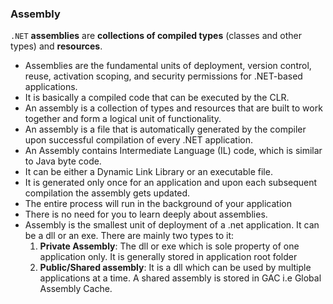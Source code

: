 
### Assembly
`.NET` **assemblies** are **collections of compiled types** (classes and other types) and **resources**.

- Assemblies are the fundamental units of deployment, version control, reuse, activation scoping, and security permissions for .NET-based applications.
- It is basically a compiled code that can be executed by the CLR.
- An assembly is a collection of types and resources that are built to work together and form a logical unit of functionality. 
- An assembly is a file that is automatically generated by the compiler upon successful compilation of every .NET application.
- An Assembly contains Intermediate Language (IL) code, which is similar to Java byte code.
- It can be either a Dynamic Link Library or an executable file.
- It is generated only once for an application and upon each subsequent compilation the assembly gets updated. 
- The entire process will run in the background of your application
- There is no need for you to learn deeply about assemblies.
- Assembly is the smallest unit of deployment of a .net application. It can be a dll or an exe.
There are mainly two types to it:
  1. **Private Assembly**: The dll or exe which is sole property of one application only. It is generally stored in application root folder
  2. **Public/Shared assembly**: It is a dll which can be used by multiple applications at a time. A shared assembly is stored in GAC i.e Global Assembly Cache.
